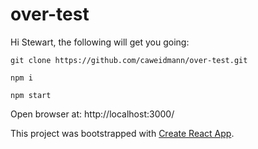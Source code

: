 # over-test

Hi Stewart, the following will get you going:

```
git clone https://github.com/caweidmann/over-test.git

npm i

npm start
```

Open browser at: http://localhost:3000/

This project was bootstrapped with [Create React App](https://github.com/facebook/create-react-app).

